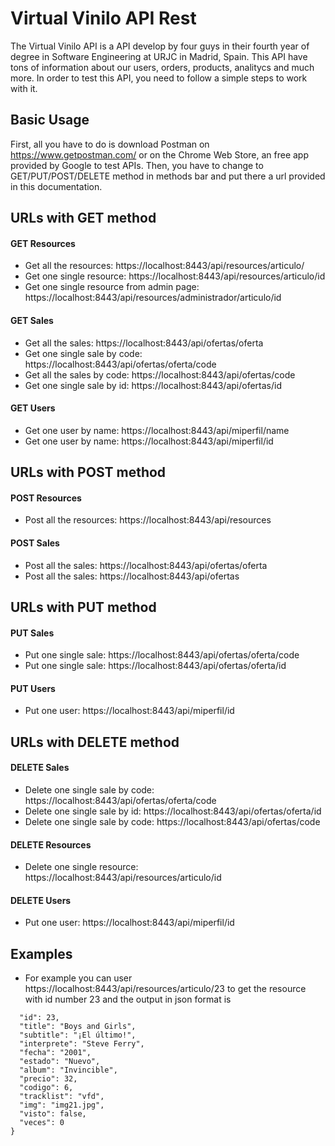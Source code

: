 
# Virtual Vinilo API Rest
The Virtual Vinilo API is a API develop by four guys in their fourth year of degree in Software Engineering at URJC in Madrid, Spain.
This API have tons of information about our users, orders, products, analitycs and much more.
In order to test this API, you need to follow a simple steps to work with it.
## Basic Usage
First, all you have to do is download Postman on https://www.getpostman.com/ or on the Chrome Web Store, an free app provided by Google to test APIs.
Then, you have to change to GET/PUT/POST/DELETE method in methods bar and put there a url provided in this documentation.
## URLs with GET method
#### GET Resources
* Get all the resources: https://localhost:8443/api/resources/articulo/
* Get one single resource: https://localhost:8443/api/resources/articulo/id 
* Get one single resource from admin page: https://localhost:8443/api/resources/administrador/articulo/id
#### GET Sales
* Get all the sales: https://localhost:8443/api/ofertas/oferta 
* Get one single sale by code: https://localhost:8443/api/ofertas/oferta/code
* Get all the sales by code: https://localhost:8443/api/ofertas/code 
* Get one single sale by id: https://localhost:8443/api/ofertas/id
#### GET Users
* Get one user by name: https://localhost:8443/api/miperfil/name
* Get one user by name: https://localhost:8443/api/miperfil/id
## URLs with POST method
#### POST Resources
* Post all the resources: https://localhost:8443/api/resources
#### POST Sales
* Post all the sales: https://localhost:8443/api/ofertas/oferta
* Post all the sales: https://localhost:8443/api/ofertas
## URLs with PUT method
#### PUT Sales
* Put one single sale: https://localhost:8443/api/ofertas/oferta/code
* Put one single sale: https://localhost:8443/api/ofertas/oferta/id
#### PUT Users
* Put one user: https://localhost:8443/api/miperfil/id
## URLs with DELETE method
#### DELETE Sales
* Delete one single sale by code: https://localhost:8443/api/ofertas/oferta/code
* Delete one single sale by id: https://localhost:8443/api/ofertas/oferta/id
* Delete one single sale by code: https://localhost:8443/api/ofertas/code
#### DELETE Resources
* Delete one single resource: https://localhost:8443/api/resources/articulo/id
#### DELETE Users
* Put one user: https://localhost:8443/api/miperfil/id
## Examples
* For example you can user https://localhost:8443/api/resources/articulo/23 to get the resource with id number 23 and the output in json format is 
```{
  "id": 23,
  "title": "Boys and Girls",
  "subtitle": "¡El último!",
  "interprete": "Steve Ferry",
  "fecha": "2001",
  "estado": "Nuevo",
  "album": "Invincible",
  "precio": 32,
  "codigo": 6,
  "tracklist": "vfd",
  "img": "img21.jpg",
  "visto": false,
  "veces": 0
}
